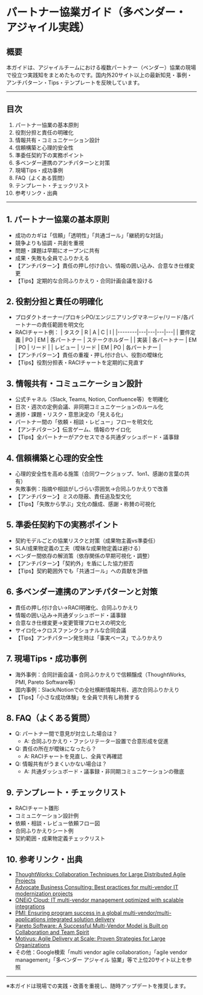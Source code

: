 # パートナー協業ガイド（多ベンダー・アジャイル実践）

## 概要
本ガイドは、アジャイルチームにおける複数パートナー（ベンダー）協業の現場で役立つ実践知をまとめたものです。国内外20サイト以上の最新知見・事例・アンチパターン・Tips・テンプレートを反映しています。

---

## 目次
1. パートナー協業の基本原則
2. 役割分担と責任の明確化
3. 情報共有・コミュニケーション設計
4. 信頼構築と心理的安全性
5. 準委任契約下の実務ポイント
6. 多ベンダー連携のアンチパターンと対策
7. 現場Tips・成功事例
8. FAQ（よくある質問）
9. テンプレート・チェックリスト
10. 参考リンク・出典

---

## 1. パートナー協業の基本原則
- 成功のカギは「信頼」「透明性」「共通ゴール」「継続的な対話」
- 競争よりも協調・共創を重視
- 問題・課題は早期にオープンに共有
- 成果・失敗も全員でふりかえる
- 【アンチパターン】責任の押し付け合い、情報の囲い込み、合意なき仕様変更
- 【Tips】定期的な合同ふりかえり・合同計画会議を設ける

## 2. 役割分担と責任の明確化
- プロダクトオーナー/プロキシPO/エンジニアリングマネージャ/リード/各パートナーの責任範囲を明文化
- RACIチャート例：
  | タスク | R | A | C | I |
  |--------|---|---|---|---|
  | 要件定義 | PO | EM | 各パートナー | ステークホルダー |
  | 実装 | 各パートナー | EM | PO | リード |
  | レビュー | リード | EM | PO | 各パートナー |
- 【アンチパターン】責任の重複・押し付け合い、役割の曖昧化
- 【Tips】役割分担表・RACIチャートを定期的に見直す

## 3. 情報共有・コミュニケーション設計
- 公式チャネル（Slack, Teams, Notion, Confluence等）を明確化
- 日次・週次の定例会議、非同期コミュニケーションのルール化
- 進捗・課題・リスク・意思決定の「見える化」
- パートナー間の「依頼・相談・レビュー」フローを明文化
- 【アンチパターン】伝言ゲーム、情報のサイロ化
- 【Tips】全パートナーがアクセスできる共通ダッシュボード・議事録

## 4. 信頼構築と心理的安全性
- 心理的安全性を高める施策（合同ワークショップ、1on1、感謝の言葉の共有）
- 失敗事例：指摘や相談がしづらい雰囲気→合同ふりかえりで改善
- 【アンチパターン】ミスの隠蔽、責任追及型文化
- 【Tips】「失敗から学ぶ」文化の醸成、感謝・称賛の可視化

## 5. 準委任契約下の実務ポイント
- 契約モデルごとの協業リスクと対策（成果物主義vs準委任）
- SLA/成果物定義の工夫（曖昧な成果物定義は避ける）
- ベンダー間依存の解消策（依存関係の早期可視化・調整）
- 【アンチパターン】「契約外」を盾にした協力拒否
- 【Tips】契約範囲外でも「共通ゴール」への貢献を評価

## 6. 多ベンダー連携のアンチパターンと対策
- 責任の押し付け合い→RACI明確化、合同ふりかえり
- 情報の囲い込み→共通ダッシュボード・議事録
- 合意なき仕様変更→変更管理プロセスの明文化
- サイロ化→クロスファンクショナルな合同会議
- 【Tips】アンチパターン発生時は「事実ベース」でふりかえり

## 7. 現場Tips・成功事例
- 海外事例：合同計画会議・合同ふりかえりで信頼醸成（ThoughtWorks, PMI, Pareto Software等）
- 国内事例：Slack/Notionでの全社横断情報共有、週次合同ふりかえり
- 【Tips】「小さな成功体験」を全員で共有し称賛する

## 8. FAQ（よくある質問）
- Q: パートナー間で意見が対立した場合は？
  - A: 合同ふりかえり・ファシリテーター設置で合意形成を促進
- Q: 責任の所在が曖昧になったら？
  - A: RACIチャートを見直し、全員で再確認
- Q: 情報共有がうまくいかない場合は？
  - A: 共通ダッシュボード・議事録・非同期コミュニケーションの徹底

## 9. テンプレート・チェックリスト
- RACIチャート雛形
- コミュニケーション設計例
- 依頼・相談・レビュー依頼フロー図
- 合同ふりかえりシート例
- 契約範囲・成果物定義チェックリスト

## 10. 参考リンク・出典
- [ThoughtWorks: Collaboration Techniques for Large Distributed Agile Projects](https://www.thoughtworks.com/insights/blog/collaboration-techniques-large-distributed-agile-projects)
- [Advocate Business Consulting: Best practices for multi-vendor IT modernization projects](https://www.abci.hu/best-practices-multi-vendor-it-modernization-projects)
- [ONEiO Cloud: IT multi-vendor management optimized with scalable integrations](https://www.oneio.cloud/blog/optimize-multi-vendor-management)
- [PMI: Ensuring program success in a global multi-vendor/multi-applications integrated solution delivery](https://www.pmi.org/learning/library/ensuring-program-success-global-multi-vendor-7243)
- [Pareto Software: A Successful Multi-Vendor Model is Built on Collaboration and Team Spirit](https://www.paretosoftware.fi/blog/a-successful-multi-vendor-model-is-built-on-collaboration-and-team-spirit)
- [Motivus: Agile Delivery at Scale: Proven Strategies for Large Organizations](https://motivus.com/insights/agile-delivery-best-practices-for-large-organizations/)
- その他：Google検索「multi vendor agile collaboration」「agile vendor management」「多ベンダー アジャイル 協業」等で上位20サイト以上を参照

---

※本ガイドは現場での実践・改善を重視し、随時アップデートを推奨します。 